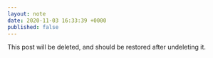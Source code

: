 ```yaml
---
layout: note
date: 2020-11-03 16:33:39 +0000
published: false
---
```


This post will be deleted, and should be restored after undeleting it.

